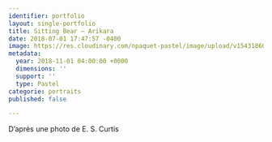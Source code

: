 ```yaml
---
identifier: portfolio
layout: single-portfolio
title: Sitting Bear – Arikara
date: 2018-07-01 17:47:57 -0400
image: https://res.cloudinary.com/npaquet-pastel/image/upload/v1543186085/Sitting-Bear-Arikara.jpg
metadata:
  year: 2018-11-01 04:00:00 +0000
  dimensions: ''
  support: ''
  type: Pastel
categorie: portraits
published: false

---
```

D’après une photo de E. S. Curtis